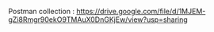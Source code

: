 Postman collection : https://drive.google.com/file/d/1MJEM-gZi8Rmgr90ekO9TMAuX0DnGKjEw/view?usp=sharing
